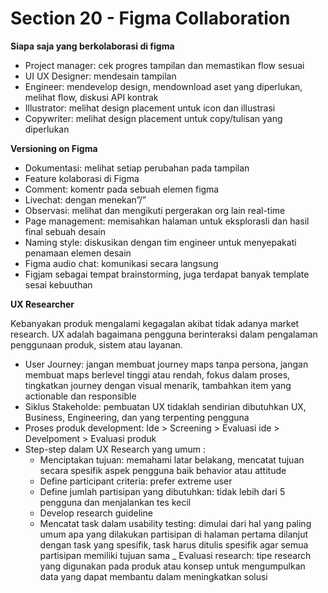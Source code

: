 # Section 20 - Figma Collaboration

**Siapa saja yang berkolaborasi di figma**

- Project manager: cek progres tampilan dan memastikan flow sesuai
- UI UX Designer: mendesain tampilan
- Engineer: mendevelop design, mendownload aset yang diperlukan, melihat flow, diskusi API kontrak
- Illustrator: melihat design placement untuk icon dan illustrasi
- Copywriter: melihat design placement untuk copy/tulisan yang diperlukan

**Versioning on Figma**

- Dokumentasi: melihat setiap perubahan pada tampilan
- Feature kolaborasi di Figma
- Comment: komentr pada sebuah elemen figma
- Livechat: dengan menekan”/”
- Observasi: melihat dan mengikuti pergerakan org lain real-time
- Page management: memisahkan halaman untuk eksplorasli dan hasil final sebuah desain
- Naming style: diskusikan dengan tim engineer untuk menyepakati penamaan elemen desain
- Figma audio chat: komunikasi secara langsung
- Figjam sebagai tempat brainstorming, juga terdapat banyak template sesai kebuuthan

**UX Researcher**

Kebanyakan produk mengalami kegagalan akibat tidak adanya market research. UX adalah bagaimana pengguna berinteraksi dalam pengalaman penggunaan produk, sistem atau layanan.

- User Journey: jangan membuat journey maps tanpa persona, jangan membuat maps berlevel tinggi atau rendah, fokus dalam proses, tingkatkan journey dengan visual menarik, tambahkan item yang actionable dan responsible
- Siklus Stakeholde: pembuatan UX tidaklah sendirian dibutuhkan UX, Business, Engineering, dan yang terpenting pengguna
- Proses produk development: Ide > Screening > Evaluasi ide > Develpoment > Evaluasi produk
- Step-step dalam UX Research yang umum :
  * Menciptakan tujuan: memahami latar belakang, mencatat tujuan secara spesifik aspek pengguna baik behavior atau attitude
  * Define participant criteria: prefer extreme user
  * Define jumlah partisipan yang dibutuhkan: tidak lebih dari 5 pengguna dan menjalankan tes kecil
  * Develop research guideline
  * Mencatat task dalam usability testing: dimulai dari hal yang paling umum apa yang dilakukan partisipan di halaman pertama dilanjut dengan task yang spesifik, task harus ditulis spesifik agar semua partisipan memiliki tujuan sama
_ Evaluasi research: tipe research yang digunakan pada produk atau konsep untuk mengumpulkan data yang dapat membantu dalam meningkatkan solusi
